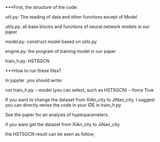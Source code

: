 ***First, the structure of the code:

util.py: The reading of data and other functions except of Model

utils.py: all base blocks and functions of neural network models in our paper

model.py: construct model based on utils.py

engine.py: the program of training model in our paper

train_h.py: HSTSGCN

***How to run these files?

In jupyter ,you should write:

run train_h.py --model (you can select, such as HSTSGCN) --force True

If you want to change the dataset from XiAn_city to JiNan_city, I suggest you can directly revise the code in your IDE in train_h.py

See the paper for an analysis of hyperparameters.

if you want get the dataset from XiAn_city to JiNan_city.

the HSTSGCN result can be seen as follow;
